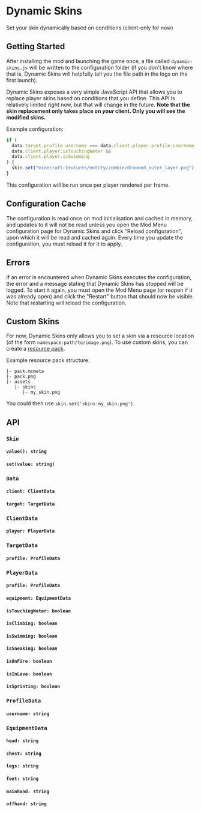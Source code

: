 # Dynamic Skins

Set your skin dynamically based on conditions (client-only for now)

## Getting Started

After installing the mod and launching the game once, a file called `dynamic-skins.js` will be written to the configuration folder (if you don't know where that is, Dynamic Skins will helpfully tell you the file path in the logs on the first launch).

Dynamic Skins exposes a very simple JavaScript API that allows you to replace player skins based on conditions that you define. This API is relatively limited right now, but that will change in the future. **Note that the skin replacement only takes place on _your_ client. Only you will see the modified skins.**

Example configuration:

```javascript
if (
  data.target.profile.username === data.client.player.profile.username && // Only replace your own skin - without this, you'll see that everyone's skin changes when you swim
  data.client.player.isTouchingWater &&
  data.client.player.isSwimming
) {
  skin.set("minecraft:textures/entity/zombie/drowned_outer_layer.png");
}
```

This configuration will be run once per player rendered per frame.

## Configuration Cache

The configuration is read once on mod initialisation and cached in memory, and updates to it will not be read unless you open the Mod Menu configuration page for Dynamic Skins and click "Reload configuration", upon which it will be read and cached again. Every time you update the configuration, you must reload it for it to apply.

## Errors

If an error is encountered when Dynamic Skins executes the configuration, the error and a message stating that Dynamic Skins has stopped will be logged. To start it again, you must open the Mod Menu page (or reopen if it was already open) and click the "Restart" button that should now be visible. Note that restarting will reload the configuration.

## Custom Skins

For now, Dynamic Skins only allows you to set a skin via a resource location (of the form `namespace:path/to/image.png`). To use custom skins, you can create a [resource pack](https://minecraft.wiki/w/Resource_pack#Java_Edition).

Example resource pack structure:

```
|- pack.mcmeta
|- pack.png
|- assets
   |- skins
      |- my_skin.png
```

You could then use `skin.set('skins:my_skin.png')`.

## API

### `Skin`

#### `value(): string`

#### `set(value: string)`

### `Data`

#### `client: ClientData`

#### `target: TargetData`

### `ClientData`

#### `player: PlayerData`

### `TargetData`

#### `profile: ProfileData`

### `PlayerData`

#### `profile: ProfileData`

#### `equipment: EquipmentData`

#### `isTouchingWater: boolean`

#### `isClimbing: boolean`

#### `isSwimming: boolean`

#### `isSneaking: boolean`

#### `isOnFire: boolean`

#### `isInLava: boolean`

#### `isSprinting: boolean`

### `ProfileData`

#### `username: string`

### `EquipmentData`

#### `head: string`

#### `chest: string`

#### `legs: string`

#### `feet: string`

#### `mainhand: string`

#### `offhand: string`

